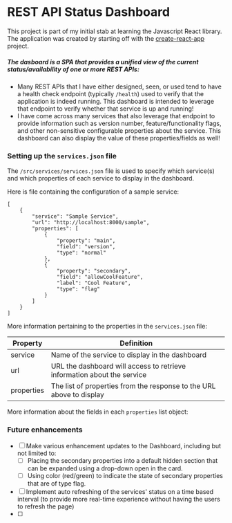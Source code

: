 # REST API Status Dashboard
This project is part of my initial stab at learning the Javascript React library. The application was created by starting off with the [create-react-app](https://github.com/facebook/create-react-app) project.

##### The dasboard is a SPA that provides a unified view of the current status/availability of one or more REST APIs:
- Many REST APIs that I have either designed, seen, or used tend to have a health check endpoint (typically `/health`) used to verify that the application is indeed running. This dashboard is intended to leverage that endpoint to verify whether that service is up and running!
- I have come across many services that also leverage that endpoint to provide information such as version number, feature/functionality flags, and other non-sensitive configurable properties about the service. This dashboard can also display the value of these properties/fields as well!

### Setting up the `services.json` file
The `/src/services/services.json` file is used to specify which service(s) and which properties of each service to display in the dashboard.

Here is file containing the configuration of a sample service:
```
[
    {
        "service": "Sample Service",
        "url": "http://localhost:8000/sample",
        "properties": [
            {
                "property": "main",
                "field": "version",
                "type": "normal"
            },
            {
                "property": "secondary",
                "field": "allowCoolFeature",
                "label": "Cool Feature",
                "type": "flag"
            }
        ]
    }
]
```

More information pertaining to the properties in the `services.json` file:

| Property   | Definition                                                              |
| --------   | ----------------------------------------------------------------------  |
| service    | Name of the service to display in the dashboard                         |
| url        | URL the dashboard will access to retrieve information about the service |
| properties | The list of properties from the response to the URL above to display    |

More information about the fields in each `properties` list object:


### Future enhancements
- [ ] Make various enhancement updates to the Dashboard, including but not limited to:
    - [ ] Placing the secondary properties into a default hidden section that can be expanded using a drop-down open in the card.
    - [ ] Using color (red/green) to indicate the state of secondary properties that are of type flag.
- [ ] Implement auto refreshing of the services' status on a time based interval (to provide more real-time experience without having the users to refresh the page)
- [ ] 